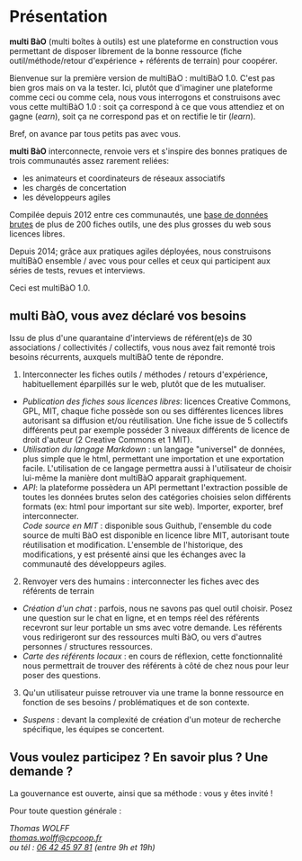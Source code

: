 # Présentation

**multi BàO** (multi boîtes à outils) est une plateforme en construction vous permettant de disposer librement de la bonne ressource (fiche outil/méthode/retour d'expérience + référents de terrain) pour coopérer. 

Bienvenue sur la première version de multiBàO : multiBàO 1.0. C'est pas bien gros mais on va la tester. Ici, plutôt que d'imaginer une plateforme comme ceci ou comme cela, nous vous interrogons et construisons avec vous cette multiBàO 1.0 : soit ça correspond à ce que vous attendiez et on gagne (*earn*), soit ça ne correspond pas et on rectifie le tir (*learn*).

Bref, on avance par tous petits pas avec vous. 

**multi BàO** interconnecte, renvoie vers et s'inspire des bonnes pratiques de trois communautés assez rarement reliées:

- les animateurs et coordinateurs de réseaux associatifs
- les chargés de concertation
- les développeurs agiles 

Compilée depuis 2012 entre ces communautés, une [base de données brutes](https://www.dropbox.com/sh/vryv33xp4bwwhx0/AAAGx_8JJZO_Gtipmg4GMFIKa?dl=0 "base de données brutes") de plus de 200 fiches outils, une des plus grosses du web sous licences libres. 

Depuis 2014; grâce aux pratiques agiles déployées, nous construisons multiBàO ensemble / avec vous pour celles et ceux qui participent aux séries de tests, revues et interviews.

Ceci est multiBàO 1.0. 

**multi BàO**, vous avez déclaré vos besoins
--
Issu de plus d'une quarantaine d'interviews de référent(e)s de 30 associations / collectivités / collectifs, vous nous avez fait remonté trois besoins récurrents, auxquels multiBàO tente de répondre. 

 1. Interconnecter les fiches outils / méthodes / retours d'expérience, habituellement éparpillés sur le web, plutôt que de les mutualiser.
- *Publication des fiches sous licences libres*: licences Creative Commons, GPL, MIT, chaque fiche possède son ou ses différentes licences libres autorisant sa diffusion et/ou réutilisation. Une fiche issue de 5 collectifs différents peut  par exemple posséder 3 niveaux différents de licence de droit d'auteur (2 Creative Commons et 1 MIT).  
- *Utilisation du langage Markdown* : un langage "universel" de données, plus simple que le html, permettant une importation et une exportation facile. L'utilisation de ce langage permettra aussi à l'utilisateur de choisir lui-même la manière dont multiBàO apparait graphiquement.
- *API*: la plateforme possèdera un API permettant l'extraction possible de toutes les données brutes selon des catégories choisies selon différents formats (ex: html pour important sur site web). Importer, exporter, bref interconnecter.    
*Code source en MIT* : disponible sous Guithub, l'ensemble du code source de multi BàO est disponible en licence libre MIT, autorisant toute réutilisation et modification. L'ensemble de l'historique, des modifications, y est présenté ainsi que les échanges avec la communauté des développeurs agiles.
	
 2. Renvoyer vers des humains : interconnecter les fiches avec des référents de terrain 
- *Création d'un chat* : parfois, nous ne savons pas quel outil choisir. Posez une question sur le chat en ligne, et en temps réel des référents recevront sur leur portable un sms avec votre demande. Les référents vous redirigeront sur des ressources multi BàO, ou vers d'autres personnes / structures ressources.  
- *Carte des référents locaux* : en cours de réflexion, cette fonctionnalité nous permettrait de trouver des référents à côté de chez nous pour leur poser des questions. 
 
 3. Qu'un utilisateur puisse retrouver via une trame la bonne ressource en fonction de ses besoins / problématiques et de son contexte.
- *Suspens* : devant la complexité de création d'un moteur de recherche spécifique, les équipes se concertent.

Vous voulez participez ? En savoir plus ? Une demande ? 
--

La gouvernance est ouverte, ainsi que sa méthode : vous y êtes invité ! 

Pour toute question générale : 

*Thomas WOLFF*  
*[thomas.wolff@cpcoop.fr](mailto:thomas.wolff@cpcoop.fr)*  
*ou tél : [06 42 45 97 81](tel:33642459781) (entre 9h et 19h)*  
